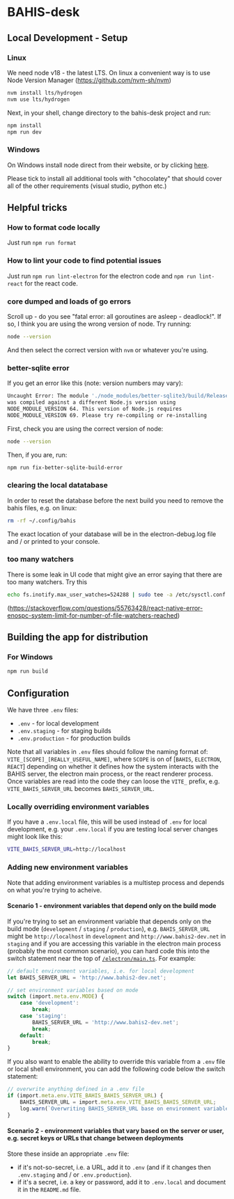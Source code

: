 # BAHIS-desk

## Local Development - Setup

### Linux

We need node v18 - the latest LTS. On linux a convenient way is to use Node Version Manager (https://github.com/nvm-sh/nvm)

```bash
nvm install lts/hydrogen
nvm use lts/hydrogen
```

Next, in your shell, change directory to the bahis-desk project and run:

```bash
npm install
npm run dev
```

### Windows

On Windows install node direct from their website, or by clicking [here](https://nodejs.org/dist/v18.17.1/node-v18.17.1-x64.msi).

Please tick to install all additional tools with "chocolatey" that should cover all of the other requirements (visual studio, python etc.)

## Helpful tricks

### How to format code locally

Just run `npm run format`

### How to lint your code to find potential issues

Just run `npm run lint-electron` for the electron code and `npm run lint-react` for the react code.

### core dumped and loads of go errors

Scroll up - do you see "fatal error: all goroutines are asleep - deadlock!". If so, I think you are using the wrong version of node. Try running:

```bash
node --version
```

And then select the correct version with `nvm` or whatever you're using.

### better-sqlite error

If you get an error like this (note: version numbers may vary):

```bash
Uncaught Error: The module './node_modules/better-sqlite3/build/Release/better_sqlite3.node'
was compiled against a different Node.js version using
NODE_MODULE_VERSION 64. This version of Node.js requires
NODE_MODULE_VERSION 69. Please try re-compiling or re-installing
```

First, check you are using the correct version of node:

```bash
node --version
```

Then, if you are, run:

```bash
npm run fix-better-sqlite-build-error
```

### clearing the local datatabase

In order to reset the database before the next build you need to remove the bahis files, e.g. on linux:

```bash
rm -rf ~/.config/bahis
```

The exact location of your database will be in the electron-debug.log file and / or printed to your console.

### too many watchers

There is some leak in UI code that might give an error saying that there are too many watchers. Try this

```bash
echo fs.inotify.max_user_watches=524288 | sudo tee -a /etc/sysctl.conf && sudo sysctl -p
```

(https://stackoverflow.com/questions/55763428/react-native-error-enospc-system-limit-for-number-of-file-watchers-reached)

## Building the app for distribution

### For Windows

```bash
npm run build
```

## Configuration

We have three `.env` files:

- `.env` - for local development
- `.env.staging` - for staging builds
- `.env.production` - for production builds

Note that all variables in `.env` files should follow the naming format of: `VITE_[SCOPE]_[REALLY_USEFUL_NAME]`, where `SCOPE` is on of [`BAHIS`, `ELECTRON`, `REACT`] depending on whether it defines how the system interacts with the BAHIS server, the electron main process, or the react renderer process.
Once variables are read into the code they can loose the `VITE_` prefix, e.g. `VITE_BAHIS_SERVER_URL` becomes `BAHIS_SERVER_URL`.

### Locally overriding environment variables

If you have a `.env.local` file, this will be used instead of `.env` for local development, e.g. your `.env.local` if you are testing local server changes might look like this:

```bash
VITE_BAHIS_SERVER_URL=http://localhost
```

### Adding new environment variables

Note that adding environment variables is a multistep process and depends on what you're trying to acheive.

#### Scenario 1 - environment variables that depend only on the build mode

If you're trying to set an environment variable that depends only on the build mode (`development` / `staging` / `production`), e.g. `BAHIS_SERVER_URL` might be `http://localhost` in `development` and `http://www.bahis2-dev.net` in `staging` and if you are accessing this variable in the electron main process (probably the most common scenario), you can hard code this into the switch statement near the top of [`/electron/main.ts`](./electron/main.ts). For example:

```typescript
// default environment variables, i.e. for local development
let BAHIS_SERVER_URL = 'http://www.bahis2-dev.net';

// set environment variables based on mode
switch (import.meta.env.MODE) {
    case 'development':
        break;
    case 'staging':
        BAHIS_SERVER_URL = 'http://www.bahis2-dev.net';
        break;
    default:
        break;
}
```

If you also want to enable the ability to override this variable from a `.env` file or local shell environment, you can add the following code below the switch statement:

```typescript
// overwrite anything defined in a .env file
if (import.meta.env.VITE_BAHIS_BAHIS_SERVER_URL) {
    BAHIS_SERVER_URL = import.meta.env.VITE_BAHIS_BAHIS_SERVER_URL;
    log.warn(`Overwriting BAHIS_SERVER_URL base on environment variables or .env[.local] file.`)
}
```

#### Scenario 2 - environment variables that vary based on the server or user, e.g. secret keys or URLs that change between deployments

Store these inside an appropriate `.env` file:

- if it's not-so-secret, i.e. a URL, add it to `.env` (and if it changes then `.env.staging` and / or `.env.production`).
- if it's a secret, i.e. a key or password, add it to `.env.local` and document it in the `README.md` file.
